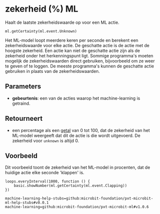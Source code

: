 # zekerheid (%) ML

Haalt de laatste zekerheidswaarde op voor een ML actie.

```sig
ml.getCertainty(ml.event.Unknown)
```

Het ML-model loopt meerdere keren per seconde en berekent een zekerheidswaarde voor elke actie. De geschatte actie is de actie met de hoogste zekerheid. Een actie kan niet de geschatte actie zijn als de zekerheid onder het herkenningspunt ligt. Sommige programma's moeten mogelijk de zekerheidswaarden direct gebruiken, bijvoorbeeld om ze weer te geven of te loggen. De meeste programma's kunnen de geschatte actie gebruiken in plaats van de zekerheidswaarden.

## Parameters

- **gebeurtenis**: een van de acties waarop het machine-learning is getraind.

## Retourneert

- een percentage als een [getal](/types/number) van 0 tot 100, dat de zekerheid van het ML-model weergeeft dat dit de actie is die wordt uitgevoerd. De zekerheid voor `unknown` is altijd 0.

## Voorbeeld

Dit voorbeeld toont de zekerheid van het ML-model in procenten, dat de huidige actie elke seconde 'klappen' is.

```blocks
loops.everyInterval(1000, function () {
    basic.showNumber(ml.getCertainty(ml.event.Clapping))
})
```

```package
machine-learning-help-stubs=github:microbit-foundation/pxt-microbit-ml-help-stubs#v0.0.1
machine-learning=github:microbit-foundation/pxt-microbit-ml#v1.0.6
```
